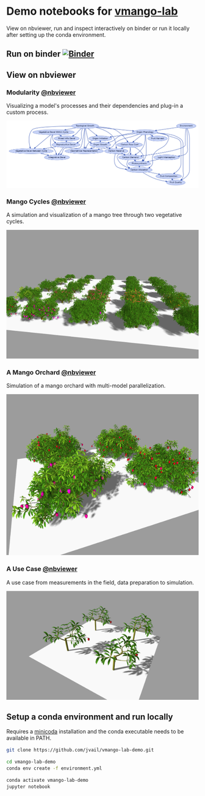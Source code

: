 # Demo notebooks for [vmango-lab](https://github.com/jvail/vmango-lab)

View on nbviewer, run and inspect interactively on binder or run it locally after setting up the conda environment.


## Run on binder [![Binder](https://mybinder.org/badge_logo.svg)](https://mybinder.org/v2/gh/jvail/vmango-lab-demo/main?urlpath=lab/tree/notebooks)


## View on nbviewer

### Modularity [@nbviewer](https://nbviewer.jupyter.org/github/jvail/vmango-lab-demo/blob/main/notebooks/1-modularity.ipynb)

Visualizing a model's processes and their dependencies and plug-in a custom process.

![Modularity](images/1-modularity.png)

### Mango Cycles [@nbviewer](https://nbviewer.jupyter.org/github/jvail/vmango-lab-demo/blob/main/notebooks/2-mango_cycles.ipynb)

A simulation and visualization of a mango tree through two vegetative cycles.

![Mango Cycles](images/2-mango_cycles.png)

### A Mango Orchard [@nbviewer](https://nbviewer.jupyter.org/github/jvail/vmango-lab-demo/blob/main/notebooks/3-orchard_parallelization.ipynb)

Simulation of a mango orchard with multi-model parallelization.

![Orchard](images/3-orchard_parallelization.png)

### A Use Case [@nbviewer](https://nbviewer.jupyter.org/github/jvail/vmango-lab-demo/blob/main/notebooks/4-use_case_measure_and_simulate.ipynb)

A use case from measurements in the field, data preparation to simulation.

![Use Case](images/4-use_case_measure_and_simulate.png)


## Setup a conda environment and run locally

Requires a [minicoda](https://docs.conda.io/en/latest/miniconda.html) installation and the conda executable needs to be available in PATH.

```bash
git clone https://github.com/jvail/vmango-lab-demo.git
```

```bash
cd vmango-lab-demo
conda env create -f environment.yml
```

```bash
conda activate vmango-lab-demo
jupyter notebook
```
 
